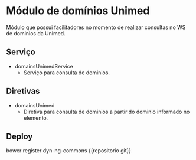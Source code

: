 # Módulo de domínios Unimed

Módulo que possui facilitadores no momento de realizar consultas no WS de dominios da Unimed.

## Serviço

- domainsUnimedService
    - Serviço para consulta de dominios.

## Diretivas

- domainsUnimed
    - Diretiva para consulta de dominios a partir do dominio informado no elemento.

## Deploy
bower register dyn-ng-commons {{repositorio git}}
